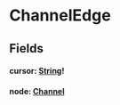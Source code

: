 # ChannelEdge

## Fields

#### cursor: [String](/api/graphql/scalars/string.md)!

#### node: [Channel](/api/graphql/objects/channel.md)
